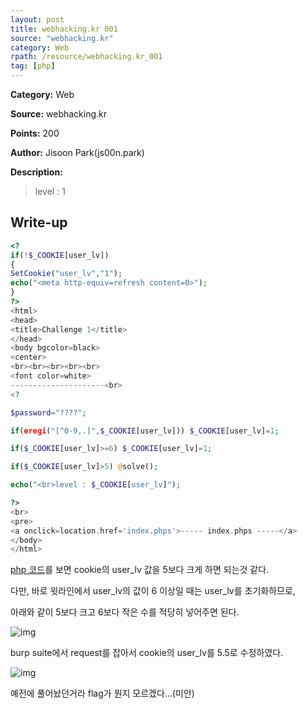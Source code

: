 ```yaml
---
layout: post
title: webhacking.kr 001
source: "webhacking.kr"
category: Web
rpath: /resource/webhacking.kr_001
tag: [php] 
---
```


**Category:** Web

**Source:** webhacking.kr

**Points:** 200

**Author:** Jisoon Park(js00n.park)

**Description:** 

>level : 1

## Write-up

```php
<?
if(!$_COOKIE[user_lv])
{
SetCookie("user_lv","1");
echo("<meta http-equiv=refresh content=0>");
}
?>
<html>
<head>
<title>Challenge 1</title>
</head>
<body bgcolor=black>
<center>
<br><br><br><br><br>
<font color=white>
---------------------<br>
<?

$password="????";

if(eregi("[^0-9,.]",$_COOKIE[user_lv])) $_COOKIE[user_lv]=1;

if($_COOKIE[user_lv]>=6) $_COOKIE[user_lv]=1;

if($_COOKIE[user_lv]>5) @solve();

echo("<br>level : $_COOKIE[user_lv]");

?>
<br>
<pre>
<a onclick=location.href='index.phps'>----- index.phps -----</a>
</body>
</html>
```

[php 코드]({{site.github.master}}{{page.rpath}}/index.phps)를 보면 cookie의 user_lv 값을 5보다 크게 하면 되는것 같다.

다만, 바로 윗라인에서 user_lv의 값이 6 이상일 때는 user_lv를 초기화하므로,

아래와 같이 5보다 크고 6보다 작은 수를 적당히 넣어주면 된다.

![img]({{page.rpath|prepend:site.baseurl}}/edit1.png)

burp suite에서 request를 잡아서 cookie의 user_lv를 5.5로 수정하였다.

![img]({{page.rpath|prepend:site.baseurl}}/flag.png)

예전에 풀어놨던거라 flag가 뭔지 모르겠다...(미안)

